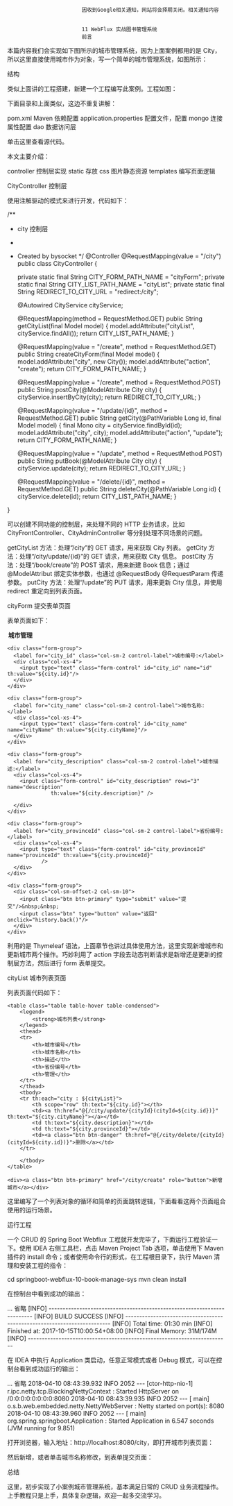 
                            
                            因收到Google相关通知，网站将会择期关闭。相关通知内容
                            
                            
                            11 WebFlux 实战图书管理系统
                            前言

本篇内容我们会实现如下图所示的城市管理系统，因为上面案例都用的是 City，所以这里直接使用城市作为对象，写一个简单的城市管理系统，如图所示：



结构

类似上面讲的工程搭建，新建一个工程编写此案例。工程如图：



下面目录和上面类似，这边不重复讲解：


pom.xml Maven 依赖配置
application.properties 配置文件，配置 mongo 连接属性配置
dao 数据访问层


单击这里查看源代码。

本文主要介绍：


controller 控制层实现
static 存放 css 图片静态资源
templates 编写页面逻辑


CityController 控制层

使用注解驱动的模式来进行开发，代码如下：

/**
 * city 控制层
 * <p>
 * Created by bysocket
 */
@Controller
@RequestMapping(value = "/city")
public class CityController {

    private static final String CITY_FORM_PATH_NAME = "cityForm";
    private static final String CITY_LIST_PATH_NAME = "cityList";
    private static final String REDIRECT_TO_CITY_URL = "redirect:/city";

    @Autowired
    CityService cityService;

    @RequestMapping(method = RequestMethod.GET)
    public String getCityList(final Model model) {
        model.addAttribute("cityList", cityService.findAll());
        return CITY_LIST_PATH_NAME;
    }

    @RequestMapping(value = "/create", method = RequestMethod.GET)
    public String createCityForm(final Model model) {
        model.addAttribute("city", new City());
        model.addAttribute("action", "create");
        return CITY_FORM_PATH_NAME;
    }

    @RequestMapping(value = "/create", method = RequestMethod.POST)
    public String postCity(@ModelAttribute City city) {
        cityService.insertByCity(city);
        return REDIRECT_TO_CITY_URL;
    }

    @RequestMapping(value = "/update/{id}", method = RequestMethod.GET)
    public String getCity(@PathVariable Long id, final Model model) {
        final Mono<City> city = cityService.findById(id);
        model.addAttribute("city", city);
        model.addAttribute("action", "update");
        return CITY_FORM_PATH_NAME;
    }

    @RequestMapping(value = "/update", method = RequestMethod.POST)
    public String putBook(@ModelAttribute City city) {
        cityService.update(city);
        return REDIRECT_TO_CITY_URL;
    }

    @RequestMapping(value = "/delete/{id}", method = RequestMethod.GET)
    public String deleteCity(@PathVariable Long id) {
        cityService.delete(id);
        return CITY_LIST_PATH_NAME;
    }

}



可以创建不同功能的控制层，来处理不同的 HTTP 业务请求，比如 CityFrontController、CityAdminController 等分别处理不同场景的问题。


getCityList 方法：处理“/city”的 GET 请求，用来获取 City 列表。
getCity 方法：处理“/city/update/{id}”的 GET 请求，用来获取 City 信息。
postCity 方法：处理“/book/create”的 POST 请求，用来新建 Book 信息；通过 @ModelAttribut 绑定实体参数，也通过 @RequestBody @RequestParam 传递参数。
putCity 方法：处理“/update”的 PUT 请求，用来更新 City 信息，并使用 redirect 重定向到列表页面。


cityForm 提交表单页面

表单页面如下：

<!DOCTYPE html>
<html lang="zh-CN">
<head>
  <script type="text/javascript" th:src="@{https://cdn.bootcss.com/jquery/3.2.1/jquery.min.js}"></script>
  <link th:href="@{https://cdn.bootcss.com/bootstrap/3.3.7/css/bootstrap.min.css}" rel="stylesheet"/>
  <link th:href="@{/css/default.css}" rel="stylesheet"/>
  <link rel="icon" th:href="@{/images/favicon.ico}" type="image/x-icon"/>
  <meta charset="UTF-8"/>
  <title>城市管理</title>
</head>

<body>
<div class="contentDiv">

  <legend>
    <strong>城市管理</strong>
  </legend>

  <form th:action="@{/city/{action}(action=${action})}" method="post" class="form-horizontal">

    <div class="form-group">
      <label for="city_id" class="col-sm-2 control-label">城市编号:</label>
      <div class="col-xs-4">
        <input type="text" class="form-control" id="city_id" name="id" th:value="${city.id}"/>
      </div>
    </div>

    <div class="form-group">
      <label for="city_name" class="col-sm-2 control-label">城市名称:</label>
      <div class="col-xs-4">
        <input type="text" class="form-control" id="city_name" name="cityName" th:value="${city.cityName}"/>
      </div>
    </div>

    <div class="form-group">
      <label for="city_description" class="col-sm-2 control-label">城市描述:</label>
      <div class="col-xs-4">
        <input class="form-control" id="city_description" rows="3" name="description"
                  th:value="${city.description}" />

      </div>
    </div>

    <div class="form-group">
      <label for="city_provinceId" class="col-sm-2 control-label">省份编号:</label>
      <div class="col-xs-4">
        <input type="text" class="form-control" id="city_provinceId" name="provinceId" th:value="${city.provinceId}"
               />
      </div>
    </div>

    <div class="form-group">
      <div class="col-sm-offset-2 col-sm-10">
        <input class="btn btn-primary" type="submit" value="提交"/>&nbsp;&nbsp;
        <input class="btn" type="button" value="返回" onclick="history.back()"/>
      </div>
    </div>
  </form>
</div>
</body>
</html>



利用的是 Thymeleaf 语法，上面章节也讲过具体使用方法，这里实现新增城市和更新城市两个操作。巧妙利用了 action 字段去动态判断请求是新增还是更新的控制层方法，然后进行 form 表单提交。

cityList 城市列表页面

列表页面代码如下：

<!DOCTYPE html>
<html lang="zh-CN">
<head>
    <script type="text/javascript" th:src="@{https://cdn.bootcss.com/jquery/3.2.1/jquery.min.js}"></script>
    <link th:href="@{https://cdn.bootcss.com/bootstrap/3.3.7/css/bootstrap.min.css}" rel="stylesheet"/>
    <link th:href="@{/css/default.css}" rel="stylesheet"/>
    <link rel="icon" th:href="@{/images/favicon.ico}" type="image/x-icon"/>
    <meta charset="UTF-8"/>
    <title>城市列表</title>
</head>

<body>

<div class="contentDiv">

    <table class="table table-hover table-condensed">
        <legend>
            <strong>城市列表</strong>
        </legend>
        <thead>
        <tr>
            <th>城市编号</th>
            <th>城市名称</th>
            <th>描述</th>
            <th>省份编号</th>
            <th>管理</th>
        </tr>
        </thead>
        <tbody>
        <tr th:each="city : ${cityList}">
            <th scope="row" th:text="${city.id}"></th>
            <td><a th:href="@{/city/update/{cityId}(cityId=${city.id})}" th:text="${city.cityName}"></a></td>
            <td th:text="${city.description}"></td>
            <td th:text="${city.provinceId}"></td>
            <td><a class="btn btn-danger" th:href="@{/city/delete/{cityId}(cityId=${city.id})}">删除</a></td>
        </tr>

        </tbody>
    </table>

    <div><a class="btn btn-primary" href="/city/create" role="button">新增城市</a></div>
</div>

</body>
</html>



这里编写了一个列表对象的循环和简单的页面跳转逻辑，下面看看这两个页面组合使用的运行场景。

运行工程

一个 CRUD 的 Spring Boot Webflux 工程就开发完毕了，下面运行工程验证一下。使用 IDEA 右侧工具栏，点击 Maven Project Tab 选项，单击使用下 Maven 插件的 install 命令；或者使用命令行的形式，在工程根目录下，执行 Maven 清理和安装工程的指令：

cd springboot-webflux-10-book-manage-sys
mvn clean install



在控制台中看到成功的输出：

... 省略
[INFO] ------------------------------------------------------------------------
[INFO] BUILD SUCCESS
[INFO] ------------------------------------------------------------------------
[INFO] Total time: 01:30 min
[INFO] Finished at: 2017-10-15T10:00:54+08:00
[INFO] Final Memory: 31M/174M
[INFO] ------------------------------------------------------------------------



在 IDEA 中执行 Application 类启动，任意正常模式或者 Debug 模式，可以在控制台看到成功运行的输出：

... 省略
2018-04-10 08:43:39.932  INFO 2052 --- [ctor-http-nio-1] r.ipc.netty.tcp.BlockingNettyContext     : Started HttpServer on /0:0:0:0:0:0:0:0:8080
2018-04-10 08:43:39.935  INFO 2052 --- [           main] o.s.b.web.embedded.netty.NettyWebServer  : Netty started on port(s): 8080
2018-04-10 08:43:39.960  INFO 2052 --- [           main] org.spring.springboot.Application        : Started Application in 6.547 seconds (JVM running for 9.851)



打开浏览器，输入地址：http://localhost:8080/city，即打开城市列表页面：



然后新增，或者单击城市名称修改，到表单提交页面：



总结

这里，初步实现了小案例城市管理系统，基本满足日常的 CRUD 业务流程操作。上手教程只是上手，具体复杂逻辑，欢迎一起多交流学习。

                        
                        
                            